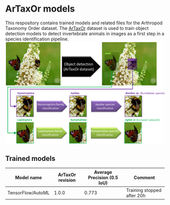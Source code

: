 # ArTaxOr models
This respository contains trained models and related files for the Arthropod Taxonomy Order dataset. The [ArTaxOr](https://www.kaggle.com/mistag/arthropod-taxonomy-orders-object-detection-dataset) dataset is used to train object detection models to detect invertebrate animals in images as a first step in a species identification pipeline.
![Arthropod detection pipeline](ArTaxOr.png)

## Trained models
Model name | ArTaxOr revision | Average Precision (0.5 IoU) | Comment
------------ | ------------- | ------------- | -------------
TensorFlow/AutoML | 1.0.0 | 0.773 | Training stopped after 20h


